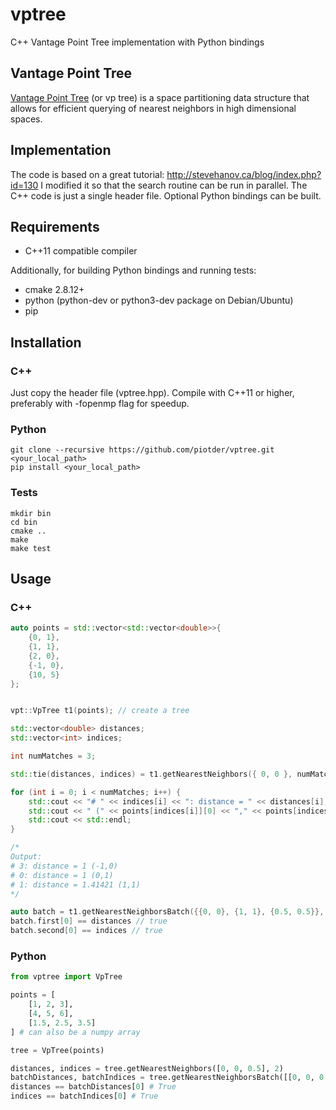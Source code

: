 # vptree
C++ Vantage Point Tree implementation with Python bindings

## Vantage Point Tree

[Vantage Point Tree](https://en.wikipedia.org/wiki/Vantage-point_tree) (or vp tree) is a space partitioning data structure that allows for efficient
querying of nearest neighbors in high dimensional spaces.

## Implementation

The code is based on a great tutorial: http://stevehanov.ca/blog/index.php?id=130
I modified it so that the search routine can be run in parallel.
The C++ code is just a single header file. Optional Python bindings can be built.

## Requirements

- C++11 compatible compiler

Additionally, for building Python bindings and running tests:
- cmake 2.8.12+
- python (python-dev or python3-dev package on Debian/Ubuntu)
- pip

## Installation

### C++
Just copy the header file (vptree.hpp). Compile with C++11 or higher, preferably with -fopenmp flag for speedup.

### Python
```
git clone --recursive https://github.com/piotder/vptree.git <your_local_path>
pip install <your_local_path>
```

### Tests
```
mkdir bin
cd bin
cmake ..
make
make test
```

## Usage

### C++
```c++
auto points = std::vector<std::vector<double>>{
    {0, 1},
    {1, 1},
    {2, 0},
    {-1, 0},
    {10, 5}
};


vpt::VpTree t1(points); // create a tree

std::vector<double> distances;
std::vector<int> indices;

int numMatches = 3;

std::tie(distances, indices) = t1.getNearestNeighbors({ 0, 0 }, numMatches); // find 3 neighbors closest to the given point

for (int i = 0; i < numMatches; i++) {
    std::cout << "# " << indices[i] << ": distance = " << distances[i];
    std::cout << " (" << points[indices[i]][0] << "," << points[indices[i]][1] << ")";
    std::cout << std::endl;
}

/*
Output:
# 3: distance = 1 (-1,0)
# 0: distance = 1 (0,1)
# 1: distance = 1.41421 (1,1)
*/

auto batch = t1.getNearestNeighborsBatch({{0, 0}, {1, 1}, {0.5, 0.5}}, 3); // split the work between threads
batch.first[0] == distances // true
batch.second[0] == indices // true

```
### Python
```Python
from vptree import VpTree

points = [
    [1, 2, 3],
    [4, 5, 6],
    [1.5, 2.5, 3.5]
] # can also be a numpy array

tree = VpTree(points)

distances, indices = tree.getNearestNeighbors([0, 0, 0.5], 2)
batchDistances, batchIndices = tree.getNearestNeighborsBatch([[0, 0, 0.5], [1, 1, 1], [2, 2, 2]], 2) # split the work between threads
distances == batchDistances[0] # True
indices == batchIndices[0] # True
```